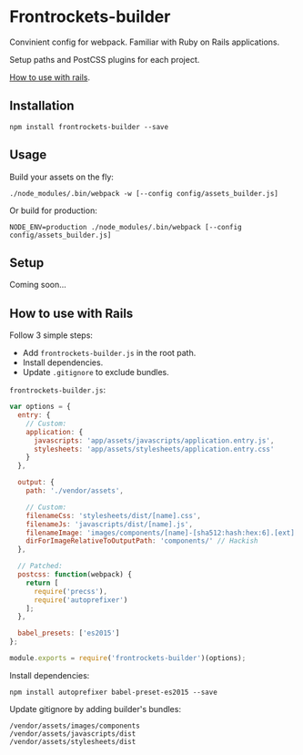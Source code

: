 # Frontrockets-builder

Convinient config for webpack. Familiar with Ruby on Rails applications.

Setup paths and PostCSS plugins for each project.

[How to use with rails](#how-to-use-with-rails).

## Installation

```
npm install frontrockets-builder --save
```

## Usage

Build your assets on the fly:

```
./node_modules/.bin/webpack -w [--config config/assets_builder.js]
```

Or build for production:

```
NODE_ENV=production ./node_modules/.bin/webpack [--config config/assets_builder.js]
```

## Setup

Coming soon...

## How to use with Rails

Follow 3 simple steps:

* Add `frontrockets-builder.js` in the root path.
* Install dependencies.
* Update `.gitignore` to exclude bundles.

`frontrockets-builder.js`:
```js
var options = {
  entry: {
    // Custom:
    application: {
      javascripts: 'app/assets/javascripts/application.entry.js',
      stylesheets: 'app/assets/stylesheets/application.entry.css'
    }
  },

  output: {
    path: './vendor/assets',

    // Custom:
    filenameCss: 'stylesheets/dist/[name].css',
    filenameJs: 'javascripts/dist/[name].js',
    filenameImage: 'images/components/[name]-[sha512:hash:hex:6].[ext]',
    dirForImageRelativeToOutputPath: 'components/' // Hackish
  },

  // Patched:
  postcss: function(webpack) {
    return [
      require('precss'),
      require('autoprefixer')
    ];
  },

  babel_presets: ['es2015']
};

module.exports = require('frontrockets-builder')(options);
```

Install dependencies:
```
npm install autoprefixer babel-preset-es2015 --save
```

Update gitignore by adding builder's bundles:
```
/vendor/assets/images/components
/vendor/assets/javascripts/dist
/vendor/assets/stylesheets/dist
```

